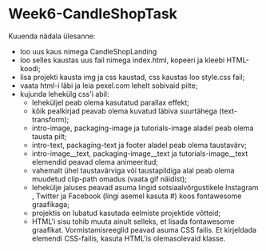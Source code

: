 # Week6-CandleShopTask

Kuuenda nädala ülesanne:

* loo uus kaus nimega CandleShopLanding
* loo selles kaustas uus fail nimega index.html, kopeeri ja kleebi HTML-koodi;
* lisa projekti kausta img ja css kaustad, css kaustas loo style.css fail;
* vaata html-i läbi ja leia pexel.com lehelt sobivaid pilte;
* kujunda lehekülg css'i abil:
  *  leheküljel peab olema kasutatud parallax effekt;
  *  kõik pealkirjad peavab olema kuvatud läbiva suurtähega (text-transform);
  *  intro-image, packaging-image ja tutorials-image aladel peab olema tausta pilt;
  *  intro-text, packaging-text ja footer aladel peab olema taustavärv;
  *  intro-image__text, packaging-image__text ja tutorials-image__text elemendid peavad olema animeeritud;
  *  vahemalt ühel taustavärviga või taustapildiga alal peab olema muudetud clip-path omadus (vaata gif näidist);
  *  lehekülje jaluses peavad asuma lingid sotsiaalvõrgustikele Instagram , Twitter ja Facebook (lingi asemel kasuta #) koos fontawesome graafikaga;
  *  projektis on lubatud kasutada eelmiste projektide võtteid;
  *  HTML'i sisu tohib muuta ainult selleks, et lisada fontawesome graafikat. Vormistamisreeglid peavad asuma CSS failis. Et kirjeldada elemendi CSS-failis, kasuta HTML'is olemasolevaid klasse.
